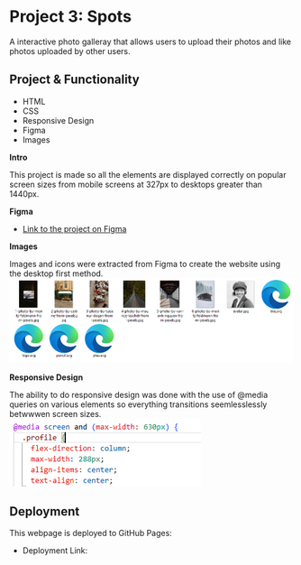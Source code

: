 # Project 3: Spots

A interactive photo galleray that allows users to upload their photos and like photos uploaded by other users.

## Project & Functionality

- HTML
- CSS
- Responsive Design
- Figma
- Images

**Intro**

This project is made so all the elements are displayed correctly on popular screen sizes from mobile screens at 327px to desktops greater than 1440px.

**Figma**

- [Link to the project on Figma](https://www.figma.com/file/BBNm2bC3lj8QQMHlnqRsga/Sprint-3-Project-%E2%80%94-Spots?type=design&node-id=2%3A60&mode=design&t=afgNFybdorZO6cQo-1)

**Images**

Images and icons were extracted from Figma to create the website using the desktop first method.
![Images](image-1.png)

**Responsive Design**

The ability to do responsive design was done with the use of @media queries on various elements so everything transitions seemlesslessly betwwwen screen sizes.
![Media Query](image-2.png)

## Deployment

This webpage is deployed to GitHub Pages:

- Deployment Link:
